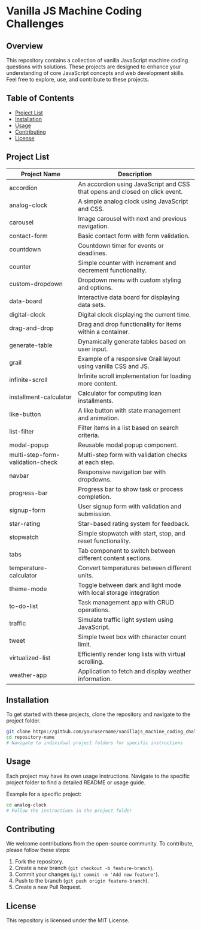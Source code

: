 
# Vanilla JS Machine Coding Challenges

## Overview
This repository contains a collection of vanilla JavaScript machine coding questions with solutions. These projects are designed to enhance your understanding of core JavaScript concepts and web development skills. Feel free to explore, use, and contribute to these projects.

## Table of Contents
- [Project List](#project-list)
- [Installation](#installation)
- [Usage](#usage)
- [Contributing](#contributing)
- [License](#license)

## Project List

| Project Name                  | Description                                  |
|-------------------------------|----------------------------------------------|
| accordion                  | An accordion using JavaScript and CSS that opens and closed on click event.              |
| analog-clock                  | A simple analog clock using JavaScript and CSS.              |
| carousel                      | Image carousel with next and previous navigation.           |
| contact-form                  | Basic contact form with form validation.                    |
| countdown                     | Countdown timer for events or deadlines.                    |
| counter                       | Simple counter with increment and decrement functionality.  |
| custom-dropdown               | Dropdown menu with custom styling and options.              |
| data-board                    | Interactive data board for displaying data sets.            |
| digital-clock                 | Digital clock displaying the current time.                  |
| drag-and-drop                 | Drag and drop functionality for items within a container.   |
| generate-table                | Dynamically generate tables based on user input.            |
| grail                         | Example of a responsive Grail layout using vanilla CSS and JS.    |
| infinite-scroll               | Infinite scroll implementation for loading more content.    |
| installment-calculator        | Calculator for computing loan installments.                 |
| like-button                   | A like button with state management and animation.          |
| list-filter                   | Filter items in a list based on search criteria.            |
| modal-popup                   | Reusable modal popup component.                             |
| multi-step-form-validation-check | Multi-step form with validation checks at each step.      |
| navbar                        | Responsive navigation bar with dropdowns.                   |
| progress-bar                  | Progress bar to show task or process completion.            |
| signup-form                   | User signup form with validation and submission.            |
| star-rating                   | Star-based rating system for feedback.                      |
| stopwatch                     | Simple stopwatch with start, stop, and reset functionality. |
| tabs                          | Tab component to switch between different content sections. |
| temperature-calculator        | Convert temperatures between different units.               |
| theme-mode                    | Toggle between dark and light mode with local storage integration      |
| to-do-list                    | Task management app with CRUD operations.                   |
| traffic                       | Simulate traffic light system using JavaScript.             |
| tweet                         | Simple tweet box with character count limit.                |
| virtualized-list              | Efficiently render long lists with virtual scrolling.       |
| weather-app                   | Application to fetch and display weather information.       |

## Installation
To get started with these projects, clone the repository and navigate to the project folder.

```sh
git clone https://github.com/yourusername/vanillajs_machine_coding_challenges.git
cd repository-name
# Navigate to individual project folders for specific instructions
```

## Usage
Each project may have its own usage instructions. Navigate to the specific project folder to find a detailed README or usage guide.

Example for a specific project:
```sh
cd analog-clock
# Follow the instructions in the project folder
```

## Contributing
We welcome contributions from the open-source community. To contribute, please follow these steps:

1. Fork the repository.
2. Create a new branch (`git checkout -b feature-branch`).
3. Commit your changes (`git commit -m 'Add new feature'`).
4. Push to the branch (`git push origin feature-branch`).
5. Create a new Pull Request.

## License
This repository is licensed under the MIT License.

